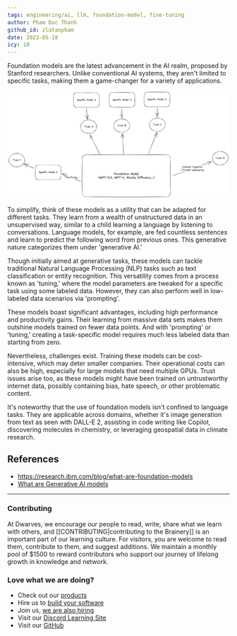 ```yaml
---
tags: engineering/ai, llm, foundation-model, fine-tuning
author: Pham Duc Thanh
github_id: zlatanpham
date: 2023-05-18
icy: 10
---
```


Foundation models are the latest advancement in the AI realm, proposed by Stanford researchers. Unlike conventional AI systems, they aren't limited to specific tasks, making them a game-changer for a variety of applications.

![](assets/foundation-model.png)

To simplify, think of these models as a utility that can be adapted for different tasks. They learn from a wealth of unstructured data in an unsupervised way, similar to a child learning a language by listening to conversations. Language models, for example, are fed countless sentences and learn to predict the following word from previous ones. This generative nature categorizes them under 'generative AI.'

Though initially aimed at generative tasks, these models can tackle traditional Natural Language Processing (NLP) tasks such as text classification or entity recognition. This versatility comes from a process known as 'tuning,' where the model parameters are tweaked for a specific task using some labeled data. However, they can also perform well in low-labeled data scenarios via 'prompting'.

These models boast significant advantages, including high performance and productivity gains. Their learning from massive data sets makes them outshine models trained on fewer data points. And with 'prompting' or 'tuning,' creating a task-specific model requires much less labeled data than starting from zero.

Nevertheless, challenges exist. Training these models can be cost-intensive, which may deter smaller companies. Their operational costs can also be high, especially for large models that need multiple GPUs. Trust issues arise too, as these models might have been trained on untrustworthy internet data, possibly containing bias, hate speech, or other problematic content.

It's noteworthy that the use of foundation models isn't confined to language tasks. They are applicable across domains, whether it's image generation from text as seen with DALL-E 2, assisting in code writing like Copilot, discovering molecules in chemistry, or leveraging geospatial data in climate research.

## References
- https://research.ibm.com/blog/what-are-foundation-models
- [What are Generative AI models](https://www.youtube.com/watch?v=hfIUstzHs9A)

---
<!-- cta -->

### Contributing
At Dwarves, we encourage our people to read, write, share what we learn with others, and [[CONTRIBUTING|contributing to the Brainery]] is an important part of our learning culture. For visitors, you are welcome to read them, contribute to them, and suggest additions. We maintain a monthly pool of $1500 to reward contributors who support our journey of lifelong growth in knowledge and network.

### Love what we are doing?
- Check out our [products](https://superbits.co)
- Hire us to [build your software](https://d.foundation)
- Join us, [we are also hiring](https://github.com/dwarvesf/WeAreHiring)
- Visit our [Discord Learning Site](https://discord.gg/dzNBpNTVEZ)
- Visit our [GitHub](https://github.com/dwarvesf)